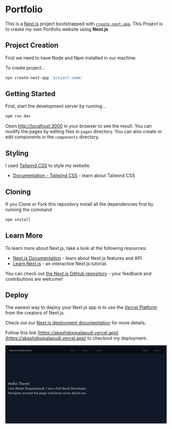# Portfolio

This is a [Next.js](https://nextjs.org) project bootstrapped with [`create-next-app`](https://github.com/vercel/next.js/tree/canary/packages/create-next-app).
This Project is to create my own Portfolio website using **Next.js**

## Project Creation

First we need to have Node and Npm installed in our machine.

To create project...

```bash
npx create-next-app 'project-name'
```

## Getting Started

First, start the development server by running...

```bash
npm run dev
```

Open [http://localhost:3000](http://localhost:3000) in your browser to see the result.
You can modify the pages by editing files in `pages` directory.
You can also create or edit components in the `components` directory.

## Styling

I used [Tailwind CSS](https://tailwindcss.com/) to style my website.

- [Documentation - Tailwind CSS](https://tailwindcss.com/docs) - learn about Tailwind CSS

## Cloning

If you Clone or Fork this repository install all the dependencies first by running the command

```bash
npm install
```

## Learn More

To learn more about Next.js, take a look at the following resources:

- [Next.js Documentation](https://nextjs.org/docs) - learn about Next.js features and API.
- [Learn Next.js](https://nextjs.org/learn) - an interactive Next.js tutorial.

You can check out [the Next.js GitHub repository](https://github.com/vercel/next.js/) - your feedback and contributions are welcome!

## Deploy

The easiest way to deploy your Next.js app is to use the [Vercel Platform](https://vercel.com/new?utm_medium=default-template&filter=next.js&utm_source=create-next-app&utm_campaign=create-next-app-readme) from the creators of Next.js.

Check out our [Next.js deployment documentation](https://nextjs.org/docs/deployment) for more details.

Follow this link [https://akashdoppalapudi.vercel.app](https://akashdoppalapudi.vercel.app) to checkout my deployment.

![Screenshot](/portfolio-website-screenshot.png?raw=true 'Screenshot')

